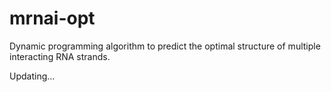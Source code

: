 # mrnai-opt
Dynamic programming algorithm to predict the optimal structure of multiple interacting RNA strands.

Updating...
